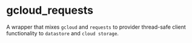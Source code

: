 # gcloud_requests

A wrapper that mixes `gcloud` and `requests` to provider thread-safe
client functionality to `datastore` and `cloud storage`.

